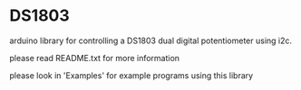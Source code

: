 # DS1803
arduino library for controlling a DS1803 dual digital potentiometer using i2c.

please read README.txt for more information

please look in 'Examples' for example programs using this library
